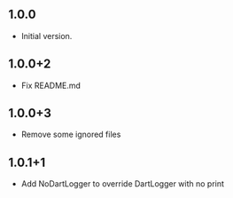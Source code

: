 ## 1.0.0

- Initial version.

## 1.0.0+2

- Fix README.md

## 1.0.0+3

- Remove some ignored files

## 1.0.1+1

- Add NoDartLogger to override DartLogger with no print
